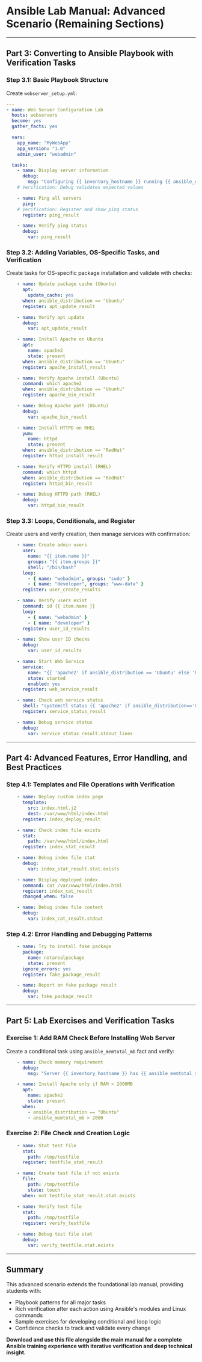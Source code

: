 # Ansible Lab Manual: Advanced Scenario (Remaining Sections)

---

## Part 3: Converting to Ansible Playbook with Verification Tasks

### Step 3.1: Basic Playbook Structure
Create `webserver_setup.yml`:

```yaml
---
- name: Web Server Configuration Lab
  hosts: webservers
  become: yes
  gather_facts: yes

  vars:
    app_name: "MyWebApp"
    app_version: "1.0"
    admin_user: "webadmin"

  tasks:
    - name: Display server information
      debug:
        msg: "Configuring {{ inventory_hostname }} running {{ ansible_distribution }} {{ ansible_distribution_version }}"
    # Verification: Debug validates expected values

    - name: Ping all servers
      ping:
    # Verification: Register and show ping status
      register: ping_result

    - name: Verify ping status
      debug:
        var: ping_result
```

### Step 3.2: Adding Variables, OS-Specific Tasks, and Verification
Create tasks for OS-specific package installation and validate with checks:

```yaml
    - name: Update package cache (Ubuntu)
      apt:
        update_cache: yes
      when: ansible_distribution == "Ubuntu"
      register: apt_update_result

    - name: Verify apt update
      debug:
        var: apt_update_result

    - name: Install Apache on Ubuntu
      apt:
        name: apache2
        state: present
      when: ansible_distribution == "Ubuntu"
      register: apache_install_result

    - name: Verify Apache install (Ubuntu)
      command: which apache2
      when: ansible_distribution == "Ubuntu"
      register: apache_bin_result

    - name: Debug Apache path (Ubuntu)
      debug:
        var: apache_bin_result

    - name: Install HTTPD on RHEL
      yum:
        name: httpd
        state: present
      when: ansible_distribution == "RedHat"
      register: httpd_install_result

    - name: Verify HTTPD install (RHEL)
      command: which httpd
      when: ansible_distribution == "RedHat"
      register: httpd_bin_result

    - name: Debug HTTPD path (RHEL)
      debug:
        var: httpd_bin_result
```

### Step 3.3: Loops, Conditionals, and Register
Create users and verify creation, then manage services with confirmation:

```yaml
    - name: Create admin users
      user:
        name: "{{ item.name }}"
        groups: "{{ item.groups }}"
        shell: "/bin/bash"
      loop:
        - { name: "webadmin", groups: "sudo" }
        - { name: "developer", groups: "www-data" }
      register: user_create_results

    - name: Verify users exist
      command: id {{ item.name }}
      loop:
        - { name: "webadmin" }
        - { name: "developer" }
      register: user_id_results

    - name: Show user ID checks
      debug:
        var: user_id_results

    - name: Start Web Service
      service:
        name: "{{ 'apache2' if ansible_distribution == 'Ubuntu' else 'httpd' }}"
        state: started
        enabled: yes
      register: web_service_result

    - name: Check web service status
      shell: "systemctl status {{ 'apache2' if ansible_distribution=='Ubuntu' else 'httpd' }}"
      register: service_status_result

    - name: Debug service status
      debug:
        var: service_status_result.stdout_lines
```

---

## Part 4: Advanced Features, Error Handling, and Best Practices

### Step 4.1: Templates and File Operations with Verification

```yaml
    - name: Deploy custom index page
      template:
        src: index.html.j2
        dest: /var/www/html/index.html
      register: index_deploy_result

    - name: Check index file exists
      stat:
        path: /var/www/html/index.html
      register: index_stat_result

    - name: Debug index file stat
      debug:
        var: index_stat_result.stat.exists

    - name: Display deployed index
      command: cat /var/www/html/index.html
      register: index_cat_result
      changed_when: false

    - name: Debug index file content
      debug:
        var: index_cat_result.stdout
```

### Step 4.2: Error Handling and Debugging Patterns

```yaml
    - name: Try to install fake package
      package:
        name: notarealpackage
        state: present
      ignore_errors: yes
      register: fake_package_result

    - name: Report on fake package result
      debug:
        var: fake_package_result
```

---

## Part 5: Lab Exercises and Verification Tasks

### Exercise 1: Add RAM Check Before Installing Web Server
Create a conditional task using `ansible_memtotal_mb` fact and verify:

```yaml
    - name: Check memory requirement
      debug:
        msg: "Server {{ inventory_hostname }} has {{ ansible_memtotal_mb }}MB RAM"

    - name: Install Apache only if RAM > 2000MB
      apt:
        name: apache2
        state: present
      when:
        - ansible_distribution == "Ubuntu"
        - ansible_memtotal_mb > 2000
```

### Exercise 2: File Check and Creation Logic

```yaml
    - name: Stat test file
      stat:
        path: /tmp/testfile
      register: testfile_stat_result

    - name: Create test file if not exists
      file:
        path: /tmp/testfile
        state: touch
      when: not testfile_stat_result.stat.exists

    - name: Verify test file
      stat:
        path: /tmp/testfile
      register: verify_testfile

    - name: Debug test file stat
      debug:
        var: verify_testfile.stat.exists
```

---

## Summary

This advanced scenario extends the foundational lab manual, providing students with:
- Playbook patterns for all major tasks
- Rich verification after each action using Ansible's modules and Linux commands
- Sample exercises for developing conditional and loop logic
- Confidence checks to track and validate every change

**Download and use this file alongside the main manual for a complete Ansible training experience with iterative verification and deep technical insight.**

